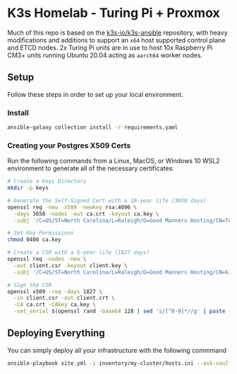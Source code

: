 # K3s Homelab - Turing Pi + Proxmox

Much of this repo is based on the [k3s-io/k3s-ansible](https://github.com/k3s-io/k3s-ansible) repository, with heavy modifications and additions to support an `x64` host supported control plane and ETCD nodes. 2x Turing Pi units are in use to host 10x Raspberry Pi CM3+ units running Ubuntu 20.04 acting as `aarch64` worker nodes.

## Setup

Follow these steps in order to set up your local environment.

### Install

```bash
ansible-galaxy collection install -r requirements.yaml
```

### Creating your Postgres X509 Certs

Run the following commands from a Linux, MacOS, or Windows 10 WSL2 environment to generate all of the necessary certificates:

```bash
# Create a Keys Directory
mkdir -p keys

# Generate the Self-Signed Cert with a 10-year life (3650 days)
openssl req -new -x509 -newkey rsa:4096 \
  -days 3650 -nodes -out ca.crt -keyout ca.key \
  -subj '/C=US/ST=North Carolina/L=Raleigh/O=Good Manners Hosting/CN=Turing Pi K3s Postgres'

# Set Key Permissions
chmod 0400 ca.key

# Create a CSR with a 5-year life (1827 days)
openssl req -nodes -new \
  -out client.csr -keyout client.key \
  -subj '/C=US/ST=North Carolina/L=Raleigh/O=Good Manners Hosting/CN=k3s-postgres.danmanners.io'

# Sign the CSR
openssl x509 -req -days 1827 \
  -in client.csr -out client.crt \
  -CA ca.crt -CAkey ca.key \
  -set_serial $(openssl rand -base64 128 | sed 's/[^0-9]*//g' | paste -sd+ - | bc)
```

## Deploying Everything

You can simply deploy all your infrastructure with the following commmand

```bash
ansible-playbook site.yml -i inventory/my-cluster/hosts.ini --ask-vault-pass
```
